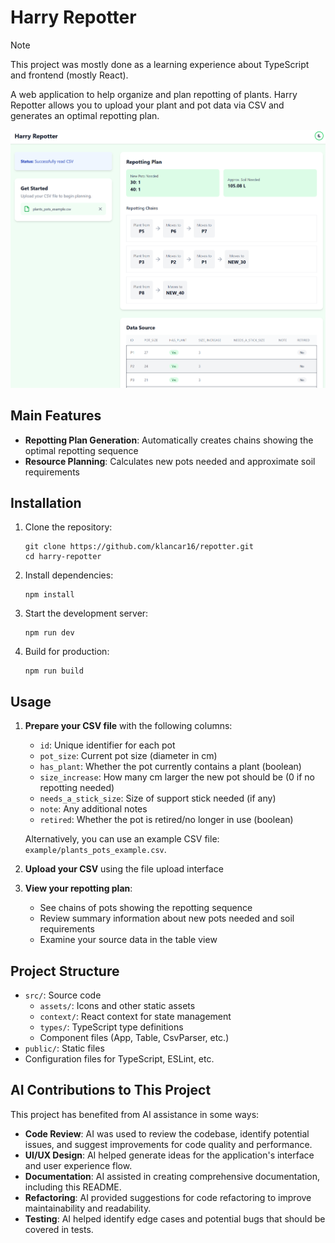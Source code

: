 # Harry Repotter

> [!NOTE]
> This project was mostly done as a learning experience about TypeScript and frontend (mostly React).

A web application to help organize and plan repotting of plants. Harry Repotter allows you to upload your plant and pot data via CSV and generates an optimal repotting plan.

![Harry Repotter Screenshot](public/screenshot.png)


## Main Features
- **Repotting Plan Generation**: Automatically creates chains showing the optimal repotting sequence
- **Resource Planning**: Calculates new pots needed and approximate soil requirements


## Installation

1. Clone the repository:
   ```
   git clone https://github.com/klancar16/repotter.git
   cd harry-repotter
   ```

2. Install dependencies:
   ```
   npm install
   ```

3. Start the development server:
   ```
   npm run dev
   ```

4. Build for production:
   ```
   npm run build
   ```

## Usage

1. **Prepare your CSV file** with the following columns:
    - `id`: Unique identifier for each pot
    - `pot_size`: Current pot size (diameter in cm)
    - `has_plant`: Whether the pot currently contains a plant (boolean)
    - `size_increase`: How many cm larger the new pot should be (0 if no repotting needed)
    - `needs_a_stick_size`: Size of support stick needed (if any)
    - `note`: Any additional notes
    - `retired`: Whether the pot is retired/no longer in use (boolean)

    Alternatively, you can use an example CSV file: `example/plants_pots_example.csv`.

2. **Upload your CSV** using the file upload interface

3. **View your repotting plan**:
    - See chains of pots showing the repotting sequence
    - Review summary information about new pots needed and soil requirements
    - Examine your source data in the table view

## Project Structure

- `src/`: Source code
    - `assets/`: Icons and other static assets
    - `context/`: React context for state management
    - `types/`: TypeScript type definitions
    - Component files (App, Table, CsvParser, etc.)
- `public/`: Static files
- Configuration files for TypeScript, ESLint, etc.

## AI Contributions to This Project

This project has benefited from AI assistance in some ways:

- **Code Review**: AI was used to review the codebase, identify potential issues, and suggest improvements for code quality and performance.
- **UI/UX Design**: AI helped generate ideas for the application's interface and user experience flow.
- **Documentation**: AI assisted in creating comprehensive documentation, including this README.
- **Refactoring**: AI provided suggestions for code refactoring to improve maintainability and readability.
- **Testing**: AI helped identify edge cases and potential bugs that should be covered in tests.

